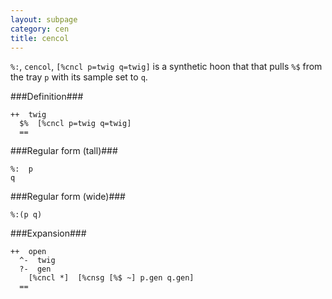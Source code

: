 ```yaml
---
layout: subpage
category: cen
title: cencol
---
```


`%:`, `cencol`, `[%cncl p=twig q=twig]` is a synthetic hoon that
that pulls `%$` from the tray `p` with its sample set to `q`.

###Definition###

    ++  twig  
      $%  [%cncl p=twig q=twig]
      ==

###Regular form (tall)###

    %:  p
    q

###Regular form (wide)###

    %:(p q)

###Expansion###
    
    ++  open
      ^-  twig
      ?-  gen
        [%cncl *]  [%cnsg [%$ ~] p.gen q.gen]
      ==
